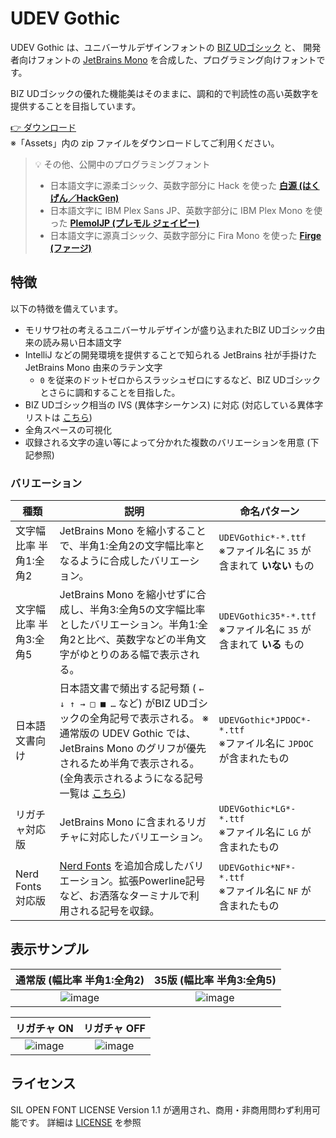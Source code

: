 # UDEV Gothic

UDEV Gothic は、ユニバーサルデザインフォントの [BIZ UDゴシック](https://github.com/googlefonts/morisawa-biz-ud-gothic) と、 開発者向けフォントの [JetBrains Mono](https://github.com/JetBrains/JetBrainsMono) を合成した、プログラミング向けフォントです。

BIZ UDゴシックの優れた機能美はそのままに、調和的で判読性の高い英数字を提供することを目指しています。

[👉 ダウンロード](https://github.com/yuru7/udev-gothic/releases)  
※「Assets」内の zip ファイルをダウンロードしてご利用ください。

> 💡 その他、公開中のプログラミングフォント
> - 日本語文字に源柔ゴシック、英数字部分に Hack を使った [**白源 (はくげん／HackGen)**](https://github.com/yuru7/HackGen)
> - 日本語文字に IBM Plex Sans JP、英数字部分に IBM Plex Mono を使った [**PlemolJP (プレモル ジェイピー)**](https://github.com/yuru7/PlemolJP)
> - 日本語文字に源真ゴシック、英数字部分に Fira Mono を使った [**Firge (ファージ)**](https://github.com/yuru7/Firge)

## 特徴

以下の特徴を備えています。

- モリサワ社の考えるユニバーサルデザインが盛り込まれたBIZ UDゴシック由来の読み易い日本語文字
- IntelliJ などの開発環境を提供することで知られる JetBrains 社が手掛けた JetBrains Mono 由来のラテン文字
  - `0` を従来のドットゼロからスラッシュゼロにするなど、BIZ UDゴシックとさらに調和することを目指した。
- BIZ UDゴシック相当の IVS (異体字シーケンス) に対応 (対応している異体字リストは [こちら](https://raw.githubusercontent.com/yuru7/udev-gothic/main/doc/ivs.txt))
- 全角スペースの可視化
- 収録される文字の違い等によって分かれた複数のバリエーションを用意 (下記参照)

### バリエーション

| 種類 | 説明 | 命名パターン |
| --- | --- | --- |
| 文字幅比率 半角1:全角2 | JetBrains Mono を縮小することで、半角1:全角2の文字幅比率となるように合成したバリエーション。 | `UDEVGothic*-*.ttf`<br>※ファイル名に `35` が含まれて **いない** もの |
| 文字幅比率 半角3:全角5 | JetBrains Mono を縮小せずに合成し、半角3:全角5の文字幅比率としたバリエーション。半角1:全角2と比べ、英数字などの半角文字がゆとりのある幅で表示される。| `UDEVGothic35*-*.ttf`<br>※ファイル名に `35` が含まれて **いる** もの |
| 日本語文書向け | 日本語文書で頻出する記号類 ( `← ↓ ↑ → □ ■ …` など) がBIZ UDゴシックの全角記号で表示される。 ※通常版の UDEV Gothic では、JetBrains Mono のグリフが優先されるため半角で表示される。 (全角表示されるようになる記号一覧は [こちら](doc/JPDOC.txt)) | `UDEVGothic*JPDOC*-*.ttf`<br>※ファイル名に `JPDOC` が含まれたもの |
| リガチャ対応版 | JetBrains Mono に含まれるリガチャに対応したバリエーション。 | `UDEVGothic*LG*-*.ttf`<br>※ファイル名に `LG` が含まれたもの |
| Nerd Fonts 対応版 | [Nerd Fonts](https://www.nerdfonts.com/) を追加合成したバリエーション。拡張Powerline記号など、お洒落なターミナルで利用される記号を収録。 | `UDEVGothic*NF*-*.ttf`<br>※ファイル名に `NF` が含まれたもの |

## 表示サンプル

| 通常版 (幅比率 半角1:全角2) | 35版 (幅比率 半角3:全角5) |
| :---: | :---: |
| ![image](https://user-images.githubusercontent.com/13458509/163554505-af07d1b1-574a-42a0-a7c4-01cccef75537.png) | ![image](https://user-images.githubusercontent.com/13458509/163554472-de0ebb09-9f82-4d61-8c68-51dbc938858a.png) |

| リガチャ ON | リガチャ OFF |
| :---: | :---: |
| ![image](https://user-images.githubusercontent.com/13458509/159891788-b97865ee-9b94-4691-b44e-f39f55a8bdef.png) | ![image](https://user-images.githubusercontent.com/13458509/159892000-99b356e5-42d0-4007-85eb-424abc386a05.png) |

## ライセンス

SIL OPEN FONT LICENSE Version 1.1 が適用され、商用・非商用問わず利用可能です。
詳細は [LICENSE](https://raw.githubusercontent.com/yuru7/udev-gothic/main/LICENSE) を参照
